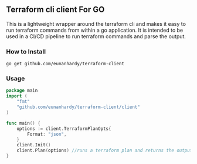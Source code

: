 ## Terraform cli client For GO
This is a lightweight wrapper around the terraform cli and makes it easy to run terraform commands from within a go application. It is intended to be used in a CI/CD pipeline to run terraform commands and parse the output.
### How to Install
```
go get github.com/eunanhardy/terraform-client
```

### Usage
```go
package main
import (
    "fmt"
    "github.com/eunanhardy/terraform-client/client"
)

func main() {
    options := client.TerraformPlanOpts{
		Format: "json",
	}
    client.Init()
    client.Plan(options) //runs a terraform plan and returns the output as json. Format value is optional
}
```
